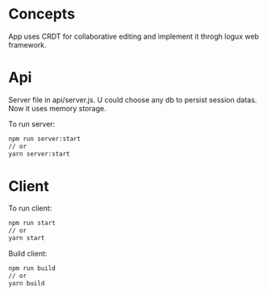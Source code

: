 # Concepts

App uses CRDT for collaborative editing and implement it throgh logux web framework.

# Api

Server file in api/server.js. U could choose any db to persist session datas. Now it uses memory storage.

To run server:

```bash
npm run server:start
// or
yarn server:start
```

# Client

To run client:

```bash
npm run start
// or
yarn start
```

Build client:

```bash
npm run build
// or
yarn build
```
